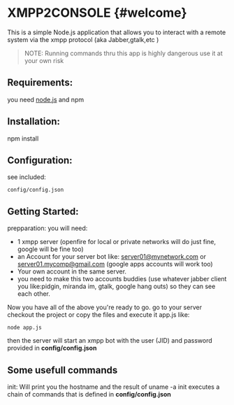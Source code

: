 XMPP2CONSOLE	{#welcome}
=====================
This is a simple Node.js application that allows you to interact with a remote system via the xmpp protocol (aka Jabber,gtalk,etc )

> NOTE:  Running commands thru this app is highly dangerous use it at your own risk

Requirements:
-------------
you need [node.js][1] and npm

Installation:
------------
npm install 

Configuration:
--------------

see included:

    config/config.json

Getting Started:
----------------
prepparation: you will need:

 - 1 xmpp server (openfire for local or private networks will do just fine, google will be fine too)
 - an Account for your server bot like: server01@mynetwork.com or server01.mycomp@gmail.com (google apps accounts will work too)
 - Your own account in the same server.
 - you need to make this two accounts buddies (use whatever jabber client you like:pidgin, miranda im, gtalk, google hang outs) so they can see each other.

Now you have all of the above you're ready to go.
go to your server checkout the project or copy the files and execute it app.js like:

    node app.js
then the server will start an xmpp bot with the user (JID) and password provided in **config/config.json**

Some usefull commands
---------------------

init: Will print you the hostname and the result of uname -a
init executes a chain of commands that is defined in **config/config.json**



 
  [1]: http://nodejs.org/